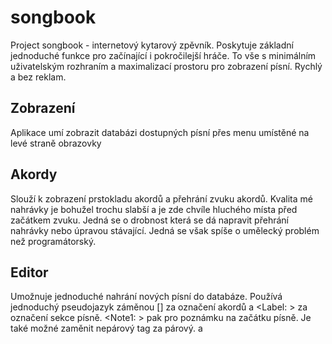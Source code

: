 # songbook

Project songbook - internetový kytarový zpěvník. Poskytuje základní jednoduché funkce pro začínající i pokročilejší hráče. To vše s minimálním uživatelským rozhraním a maximalizací prostoru pro zobrazení písní. Rychlý a bez reklam.

## Zobrazení

Aplikace umí zobrazit databázi dostupných písní přes menu umístěné na levé straně obrazovky

## Akordy

Slouží k zobrazení prstokladu akordů a přehrání zvuku akordů. Kvalita mé nahrávky je bohužel trochu slabší a je zde chvíle hluchého místa před začátkem zvuku. Jedná se o drobnost která se dá napravit přehrání nahrávky nebo úpravou stávající. Jedná se však spíše o umělecký problém než programátorský.

## Editor

Umožnuje jednoduché nahrání nových písní do databáze. Používá jednoduchý pseudojazyk záměnou [] za označení akordů a <Label: > za označení sekce písně. <Note1: > pak pro poznámku na začátku písně. Je také možné zaměnit nepárový tag za párový. <Label> </Label> a <Note1> </Note1>
